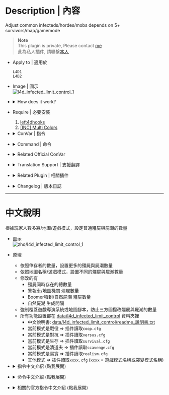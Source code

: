 # Description | 內容
Adjust common infecteds/hordes/mobs depends on 5+ survivors/map/gamemode

> __Note__ <br/>
This plugin is private, Please contact [me](https://github.com/fbef0102/Game-Private_Plugin#私人插件列表-private-plugins-list)<br/>
此為私人插件, 請聯繫[本人](https://github.com/fbef0102/Game-Private_Plugin#私人插件列表-private-plugins-list)

* Apply to | 適用於
	```
	L4D1
	L4D2
	```

* Image | 圖示
	<br/>![l4d_infected_limit_control_1](image/l4d_infected_limit_control_1.jpg)

* <details><summary>How does it work?</summary>

	* Set the following depends on the numbers of survivors/map/gamemode
		* Common infected limit
		* Amount of zombies to spawn in Map Event horde/Alarm horde/Director Panic Event
		* Amount of zombies to spawn in natural hordes/z_spawn mob/boomer hordes/bile bomb
		* Time in seconds between natural horde spawns
	* Override limit in director vscript, prevent custom map from changing common infected limit
	* All settings are in [data/l4d_infected_limit_control](data/l4d_infected_limit_control) folder
		* Please Read: [data/l4d_infected_limit_control/readme_說明書.txt](data/l4d_infected_limit_control/readme_說明書.txt)
		* Run coop mode => plugin reads ```coop.cfg```
		* Run versus mode => plugin reads```versus.cfg```
		* Run survival mode => plugin reads```survival .cfg```
		* Run scavenge mode => plugin reads```scavenge.cfg```
		* Run realism mode => plugin reads```realism.cfg```
		* Run mutation gamemode => plugin reads```xxxx.cfg``` (```xxxx``` = mutation name)
</details>

* Require | 必要安裝
	1. [left4dhooks](https://forums.alliedmods.net/showthread.php?t=321696)
	2. [[INC] Multi Colors](https://github.com/fbef0102/L4D1_2-Plugins/releases/tag/Multi-Colors)

* <details><summary>ConVar | 指令</summary>

	* cfg/sourcemod/l4d_infected_limit_control.cfg
		```php
		// 0=Plugin off, 1=Plugin on. (type !zminfo to see zombie count information)
		l4d_infected_limit_control_enable "1"

		// 1=Enable notify, 0=Disable notify
		l4d_infected_limit_control_hint "1"

		// How to calculate numbers of survivors, 0=Alive, 1=Dead+Alive
		l4d_infected_limit_control_calculate_sur "1"

		// Which xxxx.cfg file should this plugin read for settings in data/l4d_infected_limit_control folder (Ex: "custom_no_zombie" = reads custom_no_zombie.cfg)
		// Empty=By default, reads xxxx.cfg (xxxx = gamemode or mutation name).
		l4d_infected_limit_control_read_data ""
		```
</details>

* <details><summary>Command | 命令</summary>

	* **Check Zombie count information**
		```php
		sm_zminfo
		```
</details>

* <details><summary>Related Official ConVar</summary>

	* This plugin already modified the following cvars, you don't need to change.

	| ConVar/Command  					| Parameters or default value 	| Effect|
	| -------------|:-----------------:|:-------------:|
	| z_common_limit 					| 30   | How many common infecteds we can have at once.
	| z_mega_mob_size          			| 50   | Amount of zombies to spawn in Map Event horde & Alarm horde & Director Panic Event 
	| z_mob_spawn_min_size          	| 10   | Minimum amount of zombies to spawn in natural hordes & z_spawn mob & boomer hordes & bile bomb
	| z_mob_spawn_max_size          	| 30   | Maximum amount of zombies to spawn in natural hordes & z_spawn mob & boomer hordes & bile bomb
	| z_mob_spawn_min_interval_easy     | 120  | Minimum time in seconds between natural horde spawns on easy difficulty
	| z_mob_spawn_min_interval_normal   | 90   | Minimum time in seconds between natural horde spawns on normal difficulty
	| z_mob_spawn_min_interval_hard     | 90   | Minimum time in seconds between natural horde spawns on hard difficulty
	| z_mob_spawn_min_interval_expert   | 90   | Minimum time in seconds between natural horde spawns on impossible difficulty
	| z_mob_spawn_max_interval_easy     | 240  | Maximum time in seconds between natural horde spawns on easy difficulty
	| z_mob_spawn_max_interval_normal   | 180  | Maximum time in seconds between natural horde spawns on normal difficulty
	| z_mob_spawn_max_interval_hard     | 180  | Maximum time in seconds between natural horde spawns on hard difficulty
	| z_mob_spawn_max_interval_expert   | 180  | Maximum time in seconds between natural horde spawns on impossible difficulty
</details>

* <details><summary>Translation Support | 支援翻譯</summary>

	```
	English
	繁體中文
	简体中文
	```
</details>

* <details><summary>Related Plugin | 相關插件</summary>

	1. [MultiSlots](https://github.com/fbef0102/L4D1_2-Plugins/tree/master/l4dmultislots): Allows additional survivor players in server when 5+ player joins the server
		* 創造5位以上倖存者遊玩伺服器
	2. [l4dinfectedbots](https://github.com/fbef0102/L4D1_2-Plugins/tree/master/l4dmultislots): Spawns multi infected bots in any mode + allows playable special infected in coop/survival + unlock infected slots (10 VS 10 available)
		* 多特感生成插件，倖存者人數越多，生成的特感越多，且不受遊戲特感數量限制 + 解除特感隊伍的人數限制 (可達成對抗 10 VS 10 玩法)
	3. [Common Limiter](https://forums.alliedmods.net/showthread.php?t=338337): Limit number of common infected to the z_common_limit cvar value
		* 地圖上的殭屍數量不會超過指令設定的數值 (以防止地圖腳本狂刷殭屍數量)
</details>

* <details><summary>Changelog | 版本日誌</summary>

	* v1.6 (2025-1-30)
		* Update data file
		* Control natural horde spawn interval

	* v1.5 (2024-10-12)
		* Dynamic adjust depends on map
		* Update Data file
		* Rename plugin name: l4d2_auto_add_zombie -> l4d_infected_limit_control

	* v1.4 (2024-8-23)
		* Update cvars
		* Add Data file

	* v1.3 (2024-7-11)
		* Add dynamic adjust after final rescue starts
		* Update Cvars

	* v1.2 (2023-12-18)
		* Override Director Scripts

	* v1.1 (2023-12-7)
		* When final rescue starts, disable Dynamic Adjust and restore all official cvars to default value.
		* Prevent too many common infected and horde keep coming, cause final stage stuck

	* v1.0 (2023-11-29)
		* Initial Release
</details>

- - - -
# 中文說明
根據玩家人數多寡/地圖/遊戲模式，設定普通殭屍與屍潮的數量

* 圖示
	<br/>![zho/l4d_infected_limit_control_1](image/zho/l4d_infected_limit_control_1.jpg)

* 原理
	* 依照倖存者的數量，設置更多的殭屍與屍潮數量
	* 依照地圖名稱/遊戲模式，設置不同的殭屍與屍潮數量
	* 修改的有
		* 殭屍同時存在的總數量
		* 警報車/地圖機關 殭屍數量
		* Boomer噴到/自然屍潮 殭屍數量
		* 自然屍潮 生成間隔
	* 強制覆蓋遊戲導演系統或地圖腳本，防止三方圖攥改殭屍與屍潮的數量
	* 所有功能設置都在 [data/l4d_infected_limit_control](data/l4d_infected_limit_control) 資料夾裡
		* 中文說明書: [data/l4d_infected_limit_control/readme_說明書.txt](data/l4d_infected_limit_control/readme_說明書.txt)
		* 當前模式是戰役 => 插件讀取```coop.cfg```
		* 當前模式是對抗 => 插件讀取```versus.cfg```
		* 當前模式是生存 => 插件讀取```survival.cfg```
		* 當前模式是清道夫 => 插件讀取```scavenge.cfg```
		* 當前模式是寫實 => 插件讀取```realism.cfg```
		* 其他模式 => 插件讀取```xxxx.cfg``` (```xxxx``` = 遊戲模式名稱或突變模式名稱)

* <details><summary>指令中文介紹 (點我展開)</summary>

	* cfg/sourcemod/l4d_infected_limit_control.cfg
		```php
		// 0=關閉插件, 1=啟動插件 (輸入 !zminfo 隨時查看當下的殭屍數量狀態)
		l4d_infected_limit_control_enable "1"

		// 1=啟用提示, 0=關閉提示
		l4d_infected_limit_control_hint "1"

		// 如何計算倖存者數量, 0=只計算活著, 1=死亡+活著
		l4d_infected_limit_control_calculate_sur "1"

		// 自訂此插件位於data/l4d_infected_limit_control資料夾想要讀取的文件名稱 (譬如: "custom_no_zombie"，此插件讀取 custom_no_zombie.cfg)
		// 留白=插件預設讀取xxxx.cfg (xxxx = 遊戲模式名稱或突變模式名稱).
		l4d_infected_limit_control_read_data ""
		```
</details>

* <details><summary>命令中文介紹 (點我展開)</summary>

	* **查看目前的殭屍數量狀態**
		```php
		sm_zminfo
		```
</details>

* <details><summary>相關的官方指令中文介紹 (點我展開)</summary>

	* 這個插件已經修改以下指令, 你無須更動

	| 指令  				| 預設值 	| 效果 |
	| -------------|:-----------------:|:-------------:|
	| z_common_limit 					| 30   | 地圖上殭屍同時存在的總數量
	| z_mega_mob_size          			| 50   | 警報車/地圖機關/導演屍潮 生成的殭屍數量.
	| z_mob_spawn_min_size          	| 10   | Boomer噴到/自然屍潮/膽汁瓶/z_spawn mob 最少生成的殭屍數量
	| z_mob_spawn_max_size          	| 30   | Boomer噴到/自然屍潮/膽汁瓶/z_spawn mob 最多生成的殭屍數量
	| z_mob_spawn_min_interval_easy     | 120  | 簡單難度: 自然屍潮生成最短間隔 (秒)
	| z_mob_spawn_min_interval_normal   | 90   | 一般難度: 自然屍潮生成最短間隔 (秒)
	| z_mob_spawn_min_interval_hard     | 90   | 進階難度: 自然屍潮生成最短間隔 (秒)
	| z_mob_spawn_min_interval_expert   | 90   | 專家難度: 自然屍潮生成最短間隔 (秒)
	| z_mob_spawn_max_interval_easy     | 240  | 簡單難度: 自然屍潮生成最長間隔 (秒)
	| z_mob_spawn_max_interval_normal   | 180  | 一般難度: 自然屍潮生成最長間隔 (秒)
	| z_mob_spawn_max_interval_hard     | 180  | 進階難度: 自然屍潮生成最長間隔 (秒)
	| z_mob_spawn_max_interval_expert   | 180  | 專家難度: 自然屍潮生成最長間隔 (秒)
</details>
